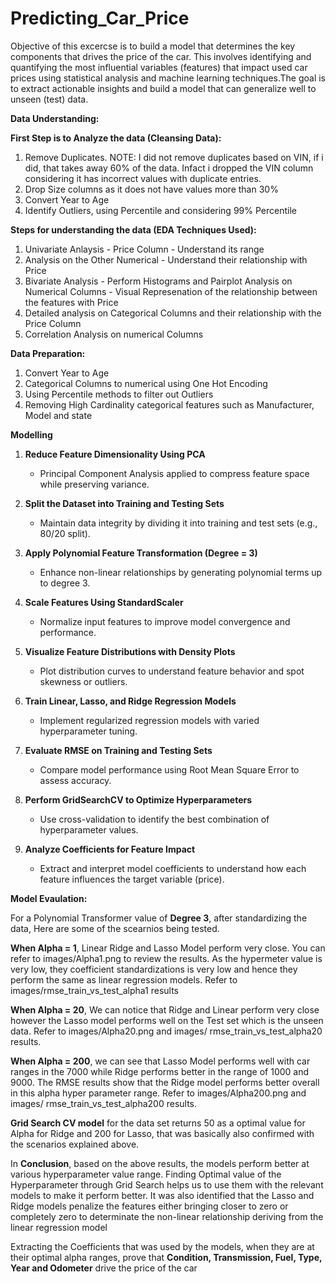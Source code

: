 # Predicting_Car_Price

Objective of this excercse is to build a model that determines the key components that drives the price of the car. This involves identifying and quantifying the most influential variables (features) that impact used car prices using statistical analysis and machine learning techniques.The goal is to extract actionable insights and build a model that can generalize well to unseen (test) data.


**Data Understanding:**

**First Step is to Analyze the data (Cleansing Data):**

1. Remove Duplicates. 
  NOTE: I did not remove duplicates based on VIN, if i did, that takes away 60% of the data. Infact i dropped the VIN column considering it has incorrect values with duplicate entries.
2. Drop Size columns as it does not have values more than 30%
3. Convert Year to Age
4. Identify Outliers, using Percentile and considering 99% Percentile

**Steps for understanding the data (EDA Techniques Used):**

1. Univariate Anlaysis - Price Column - Understand its range
2. Analysis on the Other Numerical - Understand their relationship with Price
3. Bivariate Analysis - Perform Histograms and Pairplot Analysis on Numerical Columns - Visual Represenation of the relationship between the features with Price
4. Detailed analysis on Categorical Columns and their relationship with the Price Column
5. Correlation Analysis on numerical Columns

**Data Preparation:**

1. Convert Year to Age
2. Categorical Columns to numerical using One Hot Encoding
3. Using Percentile methods to filter out Outliers
4. Removing High Cardinality categorical features such as Manufacturer, Model and state

**Modelling**

1. **Reduce Feature Dimensionality Using PCA**
   - Principal Component Analysis applied to compress feature space while preserving variance.

2. **Split the Dataset into Training and Testing Sets**
   - Maintain data integrity by dividing it into training and test sets (e.g., 80/20 split).

3. **Apply Polynomial Feature Transformation (Degree = 3)**
   - Enhance non-linear relationships by generating polynomial terms up to degree 3.

4. **Scale Features Using StandardScaler**
   - Normalize input features to improve model convergence and performance.

5. **Visualize Feature Distributions with Density Plots**
   - Plot distribution curves to understand feature behavior and spot skewness or outliers.

6. **Train Linear, Lasso, and Ridge Regression Models**
   - Implement regularized regression models with varied hyperparameter tuning.

7. **Evaluate RMSE on Training and Testing Sets**
   - Compare model performance using Root Mean Square Error to assess accuracy.

8. **Perform GridSearchCV to Optimize Hyperparameters**
   - Use cross-validation to identify the best combination of hyperparameter values.

9. **Analyze Coefficients for Feature Impact**
   - Extract and interpret model coefficients to understand how each feature influences the target variable (price).


**Model Evaulation:**

For a Polynomial Transformer value of **Degree 3**, after standardizing the data, Here are some of the scearnios being tested.

**When Alpha = 1**, Linear Ridge and Lasso Model perform very close. You can refer to images/Alpha1.png to review the results. As the hypermeter value is very low, they coefficient standardizations is very low and hence they perform the same as linear regression models. Refer to images/rmse_train_vs_test_alpha1 results

**When Alpha = 20**, We can notice that Ridge and Linear perform very close however the Lasso model performs well on the Test set which is the unseen data.  Refer to images/Alpha20.png and images/ rmse_train_vs_test_alpha20 results.

**When Alpha = 200**, we can see that Lasso Model performs well with car ranges in the 7000 while Ridge performs better in the range of 1000 and 9000.  The RMSE results show that the Ridge model performs better overall in this alpha hyper parameter range. Refer to images/Alpha200.png and images/ rmse_train_vs_test_alpha200 results.

**Grid Search CV model** for the data set returns 50 as a optimal value for Alpha for Ridge and 200 for Lasso, that was basically also confirmed with the scenarios explained above.

In **Conclusion**, based on the above results, the models perform better at various hyperparameter value range. Finding Optimal value of the Hyperparameter through Grid Search helps us to use them with the relevant models to make it perform better.  It was also identified that the Lasso and Ridge models penalize the features either bringing closer to zero or completely zero to determinate the non-linear relationship deriving from the linear regression model

Extracting the Coefficients that was used by the models, when they are at their optimal alpha ranges, prove that **Condition, Transmission, Fuel, Type, Year and Odometer** drive the price of the car
